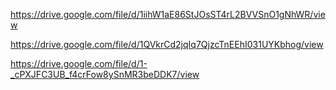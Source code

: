 https://drive.google.com/file/d/1iihW1aE86StJOsST4rL2BVVSnO1gNhWR/view

https://drive.google.com/file/d/1QVkrCd2jqIq7QjzcTnEEhI031UYKbhog/view

https://drive.google.com/file/d/1-_cPXJFC3UB_f4crFow8ySnMR3beDDK7/view
